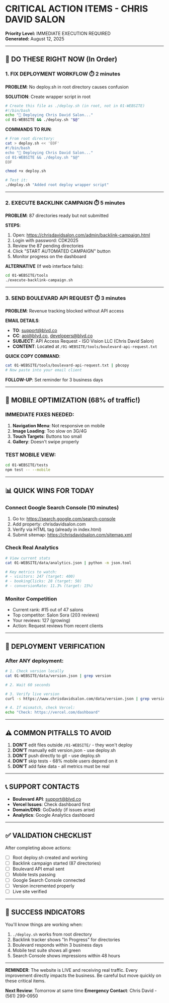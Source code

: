 # CRITICAL ACTION ITEMS - CHRIS DAVID SALON
**Priority Level:** IMMEDIATE EXECUTION REQUIRED  
**Generated:** August 12, 2025  

---

## 🚨 DO THESE RIGHT NOW (In Order)

### 1. FIX DEPLOYMENT WORKFLOW ⏱️ 2 minutes
**PROBLEM**: No deploy.sh in root directory causes confusion

**SOLUTION**: Create wrapper script in root
```bash
# Create this file as ./deploy.sh (in root, not in 01-WEBSITE)
#!/bin/bash
echo "🚀 Deploying Chris David Salon..."
cd 01-WEBSITE && ./deploy.sh "$@"
```

**COMMANDS TO RUN**:
```bash
# From root directory:
cat > deploy.sh << 'EOF'
#!/bin/bash
echo "🚀 Deploying Chris David Salon..."
cd 01-WEBSITE && ./deploy.sh "$@"
EOF

chmod +x deploy.sh

# Test it:
./deploy.sh "Added root deploy wrapper script"
```

---

### 2. EXECUTE BACKLINK CAMPAIGN ⏱️ 5 minutes
**PROBLEM**: 87 directories ready but not submitted

**STEPS**:
1. Open: https://chrisdavidsalon.com/admin/backlink-campaign.html
2. Login with password: CDK2025
3. Review the 87 pending directories
4. Click "START AUTOMATED CAMPAIGN" button
5. Monitor progress on the dashboard

**ALTERNATIVE** (If web interface fails):
```bash
cd 01-WEBSITE/tools
./execute-backlink-campaign.sh
```

---

### 3. SEND BOULEVARD API REQUEST ⏱️ 3 minutes
**PROBLEM**: Revenue tracking blocked without API access

**EMAIL DETAILS**:
- **TO**: support@blvd.co
- **CC**: api@blvd.co, developers@blvd.co
- **SUBJECT**: API Access Request - ISO Vision LLC (Chris David Salon)
- **CONTENT**: Located at `/01-WEBSITE/tools/boulevard-api-request.txt`

**QUICK COPY COMMAND**:
```bash
cat 01-WEBSITE/tools/boulevard-api-request.txt | pbcopy
# Now paste into your email client
```

**FOLLOW-UP**: Set reminder for 3 business days

---

## 📱 MOBILE OPTIMIZATION (68% of traffic!)

### IMMEDIATE FIXES NEEDED:
1. **Navigation Menu**: Not responsive on mobile
2. **Image Loading**: Too slow on 3G/4G
3. **Touch Targets**: Buttons too small
4. **Gallery**: Doesn't swipe properly

### TEST MOBILE VIEW:
```bash
cd 01-WEBSITE/tests
npm test -- --mobile
```

---

## 📊 QUICK WINS FOR TODAY

### Connect Google Search Console (10 minutes)
1. Go to: https://search.google.com/search-console
2. Add property: chrisdavidsalon.com
3. Verify via HTML tag (already in index.html)
4. Submit sitemap: https://chrisdavidsalon.com/sitemap.xml

### Check Real Analytics
```bash
# View current stats
cat 01-WEBSITE/data/analytics.json | python -m json.tool

# Key metrics to watch:
# - visitors: 247 (target: 400)
# - bookingClicks: 28 (target: 50)
# - conversionRate: 11.3% (target: 15%)
```

### Monitor Competition
- Current rank: #15 out of 47 salons
- Top competitor: Salon Sora (203 reviews)
- Your reviews: 127 (growing)
- Action: Request reviews from recent clients

---

## 🔄 DEPLOYMENT VERIFICATION

### After ANY deployment:
```bash
# 1. Check version locally
cat 01-WEBSITE/data/version.json | grep version

# 2. Wait 60 seconds

# 3. Verify live version
curl -s https://www.chrisdavidsalon.com/data/version.json | grep version

# 4. If mismatch, check Vercel:
echo "Check: https://vercel.com/dashboard"
```

---

## ⚠️ COMMON PITFALLS TO AVOID

1. **DON'T** edit files outside `/01-WEBSITE/` - they won't deploy
2. **DON'T** manually edit version.json - use deploy.sh
3. **DON'T** push directly to git - use deploy.sh
4. **DON'T** skip tests - 68% mobile users depend on it
5. **DON'T** add fake data - all metrics must be real

---

## 📞 SUPPORT CONTACTS

- **Boulevard API**: support@blvd.co
- **Vercel Issues**: Check dashboard first
- **Domain/DNS**: GoDaddy (if issues arise)
- **Analytics**: Google Analytics dashboard

---

## ✅ VALIDATION CHECKLIST

After completing above actions:
- [ ] Root deploy.sh created and working
- [ ] Backlink campaign started (87 directories)
- [ ] Boulevard API email sent
- [ ] Mobile tests passing
- [ ] Google Search Console connected
- [ ] Version incremented properly
- [ ] Live site verified

---

## 🎯 SUCCESS INDICATORS

You'll know things are working when:
1. `./deploy.sh` works from root directory
2. Backlink tracker shows "In Progress" for directories
3. Boulevard responds within 3 business days
4. Mobile test suite shows all green
5. Search Console shows impressions within 48 hours

---

**REMINDER**: The website is LIVE and receiving real traffic. Every improvement directly impacts the business. Be careful but move quickly on these critical items.

**Next Review**: Tomorrow at same time
**Emergency Contact**: Chris David - (561) 299-0950